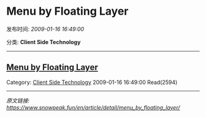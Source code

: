 # Menu by Floating Layer

发布时间: *2009-01-16 16:49:00*

分类: __Client Side Technology__

---------

## [Menu by Floating Layer](/en/article/detail/menu_by_floating_layer/)

Category: [Client Side Technology](/en/article/category/client_side_technology/) 2009-01-16 16:49:00 Read(2594)


---
*原文链接: https://www.snowpeak.fun/en/article/detail/menu_by_floating_layer/*
